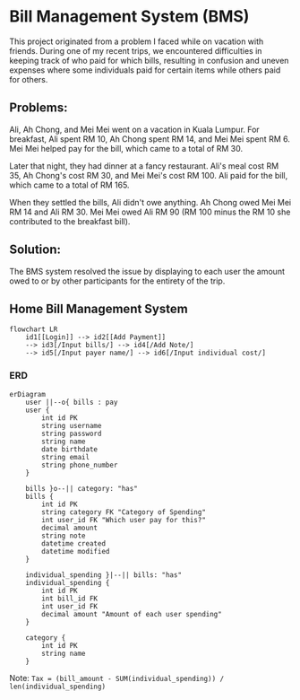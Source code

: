 # Bill Management System (BMS)

This project originated from a problem I faced while on vacation with friends. During one of my recent trips, we encountered difficulties in keeping track of who paid for which bills, resulting in confusion and uneven expenses where some individuals paid for certain items while others paid for others.

## Problems:

Ali, Ah Chong, and Mei Mei went on a vacation in Kuala Lumpur. For breakfast, Ali spent RM 10, Ah Chong spent RM 14, and Mei Mei spent RM 6. Mei Mei helped pay for the bill, which came to a total of RM 30.

Later that night, they had dinner at a fancy restaurant. Ali's meal cost RM 35, Ah Chong's cost RM 30, and Mei Mei's cost RM 100. Ali paid for the bill, which came to a total of RM 165.

When they settled the bills, Ali didn't owe anything. Ah Chong owed Mei Mei RM 14 and Ali RM 30. Mei Mei owed Ali RM 90 (RM 100 minus the RM 10 she contributed to the breakfast bill).

## Solution:

The BMS system resolved the issue by displaying to each user the amount owed to or by other participants for the entirety of the trip.

## Home Bill Management System

```mermaid
flowchart LR
    id1[[Login]] --> id2[[Add Payment]]
    --> id3[/Input bills/] --> id4[/Add Note/]
    --> id5[/Input payer name/] --> id6[/Input individual cost/]
``` 

### ERD

```mermaid
erDiagram
    user ||--o{ bills : pay
    user {
        int id PK
        string username
        string password
        string name
        date birthdate
        string email
        string phone_number
    }

    bills }o--|| category: "has"
    bills {
        int id PK
        string category FK "Category of Spending"
        int user_id FK "Which user pay for this?"
        decimal amount
        string note
        datetime created
        datetime modified
    }

    individual_spending }|--|| bills: "has"
    individual_spending {
        int id PK
        int bill_id FK
        int user_id FK
        decimal amount "Amount of each user spending"
    }

    category {
        int id PK
        string name
    }
```

Note: ``Tax = (bill_amount - SUM(individual_spending)) / len(individual_spending)``